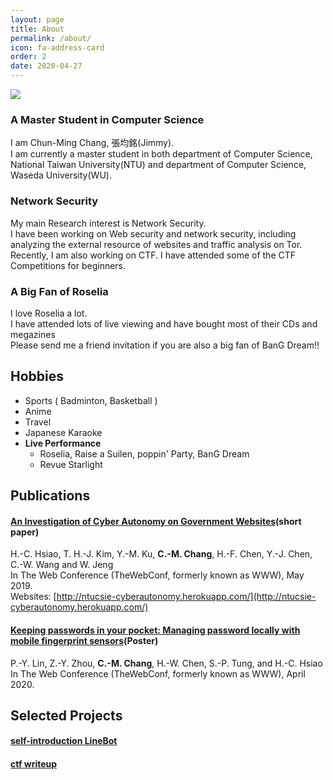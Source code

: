 ```yaml
---
layout: page
title: About
permalink: /about/
icon: fa-address-card
order: 2
date: 2020-04-27
---
```


![](https://www.csie.ntu.edu.tw/~r08922004/webpage/profile.jpg)


### A Master Student in Computer Science

I am Chun-Ming Chang, 張均銘(Jimmy).<br /> I am currently a master student in both department of Computer Science, National Taiwan University(NTU) and department of Computer Science, Waseda University(WU).<br />

### Network Security

My main Research interest is Network Security.<br />
I have been working on Web security and network security, including analyzing the external resource of websites and traffic analysis on Tor.<br />
Recently, I am also working on CTF. I have attended some of the CTF Competitions for beginners.<br />


### A Big Fan of Roselia

I love Roselia a lot.<br />
I have attended lots of live viewing and have bought most of their CDs and megazines<br />
Please send me a friend invitation if you are also a big fan of BanG Dream!!

## Hobbies

- Sports ( Badminton, Basketball )
- Anime
- Travel
- Japanese Karaoke
- **Live Performance**
	- Roselia, Raise a Suilen, poppin' Party, BanG Dream
	- Revue Starlight

## Publications

#### **[An Investigation of Cyber Autonomy on Government Websites](https://www.csie.ntu.edu.tw/~r08922004/webpage/2019_WWW.pdf)**(short paper)<br />
H.-C. Hsiao, T. H.-J. Kim, Y.-M. Ku, **C.-M. Chang**, H.-F. Chen, Y.-J. Chen, C.-W. Wang and W. Jeng<br />
In The Web Conference (TheWebConf, formerly known as WWW), May 2019.<br/>
Websites: [http://ntucsie-cyberautonomy.herokuapp.com/](http://ntucsie-cyberautonomy.herokuapp.com/)

#### **[Keeping passwords in your pocket: Managing password locally with mobile fingerprint sensors](https://www.csie.ntu.edu.tw/~r08922004/webpage/2020_WWW.pdf)**(Poster)<br />
P.-Y. Lin, Z.-Y. Zhou, **C.-M. Chang**, H.-W. Chen, S.-P. Tung, and H.-C. Hsiao<br />
In The Web Conference (TheWebConf, formerly known as WWW), April 2020.

## Selected Projects

#### **[self-introduction LineBot](https://github.com/jimmychang851129/linebot-test)**
#### **[ctf writeup](https://github.com/jimmychang851129/CTF-writeup)**
